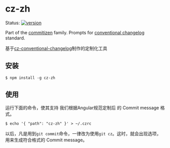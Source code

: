 # cz-zh

Status:
[![version](https://img.shields.io/badge/Version-v0.4.0-green.svg)](http://git.cd.romens.cn/npm/cz-conventional-changelog-romens)

Part of the [commitizen](https://github.com/commitizen/cz-cli) family. Prompts for [conventional changelog](https://github.com/stevemao/conventional-changelog-angular/blob/master/index.js) standard.

基于[cz-conventional-changelog](https://www.npmjs.com/package/cz-conventional-changelog)制作的定制化工具

## 安装
~~~shell
$ npm install -g cz-zh
~~~


## 使用
运行下面的命令，使其支持 我们根据Angular规范定制后 的 Commit message 格式。
~~~shell
$ echo '{ "path": "cz-zh" }' > ~/.czrc
~~~

以后，凡是用到`git commit`命令，一律改为使用`git cz`。这时，就会出现选项，用来生成符合格式的 Commit message。

